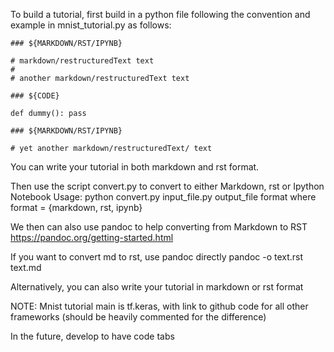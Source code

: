 To build a tutorial, first build in a python file following the convention and 
example in mnist_tutorial.py as follows: 

```
### ${MARKDOWN/RST/IPYNB}

# markdown/restructuredText text 
# 
# another markdown/restructuredText text 

### ${CODE} 

def dummy(): pass 

### ${MARKDOWN/RST/IPYNB}

# yet another markdown/restructuredText/ text 
```
You can write your tutorial in both markdown and rst format.

Then use the script convert.py to convert to either Markdown, rst or Ipython Notebook
Usage: python convert.py input_file.py output_file format 
where format = {markdown, rst, ipynb}

We then can also use pandoc to help converting from Markdown to RST https://pandoc.org/getting-started.html

If you want to convert md to rst, use pandoc directly 
pandoc -o text.rst text.md

Alternatively, you can also write your tutorial in markdown or rst format 


NOTE: 
Mnist tutorial main is tf.keras, with link to github code for all other frameworks (should be heavily commented for the difference)

In the future, develop to have code tabs